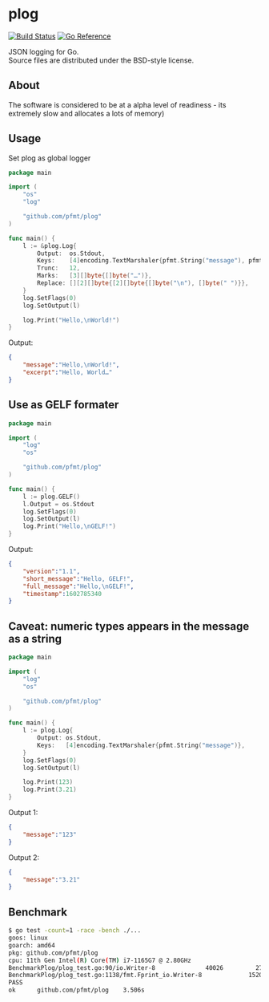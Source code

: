 # plog

[![Build Status](https://cloud.drone.io/api/badges/pfmt/plog/status.svg)](https://cloud.drone.io/pfmt/plog)
[![Go Reference](https://pkg.go.dev/badge/github.com/pfmt/plog.svg)](https://pkg.go.dev/github.com/pfmt/plog)

JSON logging for Go.  
Source files are distributed under the BSD-style license.

## About

The software is considered to be at a alpha level of readiness -
its extremely slow and allocates a lots of memory)

## Usage

Set plog as global logger

```go
package main

import (
    "os"
    "log"

    "github.com/pfmt/plog"
)

func main() {
    l := &plog.Log{
        Output:  os.Stdout,
        Keys:    [4]encoding.TextMarshaler{pfmt.String("message"), pfmt.String("excerpt")},
        Trunc:   12,
        Marks:   [3][]byte{[]byte("…")},
        Replace: [][2][]byte{[2][]byte{[]byte("\n"), []byte(" ")}},
    }
    log.SetFlags(0)
    log.SetOutput(l)

    log.Print("Hello,\nWorld!")
}
```

Output:

```json
{
    "message":"Hello,\nWorld!",
    "excerpt":"Hello, World…"
}
```

## Use as GELF formater

```go
package main

import (
    "log"
    "os"

    "github.com/pfmt/plog"
)

func main() {
    l := plog.GELF()
    l.Output = os.Stdout
    log.SetFlags(0)
    log.SetOutput(l)
    log.Print("Hello,\nGELF!")
}
```

Output:

```json
{
    "version":"1.1",
    "short_message":"Hello, GELF!",
    "full_message":"Hello,\nGELF!",
    "timestamp":1602785340
}
```

## Caveat: numeric types appears in the message as a string

```go
package main

import (
    "log"
    "os"

    "github.com/pfmt/plog"
)

func main() {
    l := plog.Log{
        Output: os.Stdout,
        Keys:   [4]encoding.TextMarshaler{pfmt.String("message")},
    }
    log.SetFlags(0)
    log.SetOutput(l)

    log.Print(123)
    log.Print(3.21)
}
```

Output 1:

```json
{
    "message":"123"
}
```

Output 2:

```json
{
    "message":"3.21"
}
```

## Benchmark

```sh
$ go test -count=1 -race -bench ./... 
goos: linux
goarch: amd64
pkg: github.com/pfmt/plog
cpu: 11th Gen Intel(R) Core(TM) i7-1165G7 @ 2.80GHz
BenchmarkPlog/plog_test.go:90/io.Writer-8         	   40026	     27957 ns/op
BenchmarkPlog/plog_test.go:1138/fmt.Fprint_io.Writer-8         	   15207	     75703 ns/op
PASS
ok  	github.com/pfmt/plog	3.506s
```
